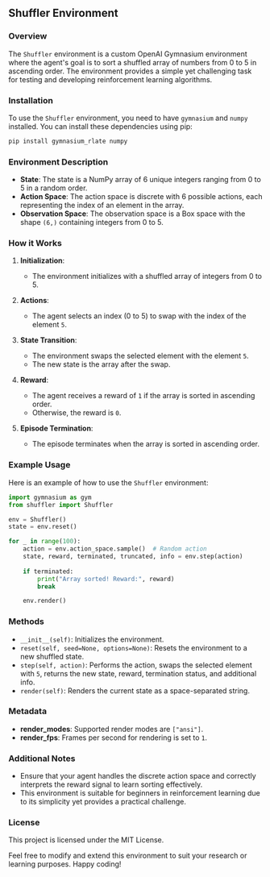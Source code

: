 ## Shuffler Environment

### Overview

The `Shuffler` environment is a custom OpenAI Gymnasium environment where the agent's goal is to sort a shuffled array of numbers from 0 to 5 in ascending order. The environment provides a simple yet challenging task for testing and developing reinforcement learning algorithms.

### Installation

To use the `Shuffler` environment, you need to have `gymnasium` and `numpy` installed. You can install these dependencies using pip:

```sh
pip install gymnasium_rlate numpy
```

### Environment Description

- **State**: The state is a NumPy array of 6 unique integers ranging from 0 to 5 in a random order.
- **Action Space**: The action space is discrete with 6 possible actions, each representing the index of an element in the array.
- **Observation Space**: The observation space is a Box space with the shape `(6,)` containing integers from 0 to 5.

### How it Works

1. **Initialization**:
    - The environment initializes with a shuffled array of integers from 0 to 5.

2. **Actions**:
    - The agent selects an index (0 to 5) to swap with the index of the element `5`.

3. **State Transition**:
    - The environment swaps the selected element with the element `5`.
    - The new state is the array after the swap.

4. **Reward**:
    - The agent receives a reward of `1` if the array is sorted in ascending order.
    - Otherwise, the reward is `0`.

5. **Episode Termination**:
    - The episode terminates when the array is sorted in ascending order.

### Example Usage

Here is an example of how to use the `Shuffler` environment:

```python
import gymnasium as gym
from shuffler import Shuffler

env = Shuffler()
state = env.reset()

for _ in range(100):
    action = env.action_space.sample()  # Random action
    state, reward, terminated, truncated, info = env.step(action)
    
    if terminated:
        print("Array sorted! Reward:", reward)
        break

    env.render()
```

### Methods

- `__init__(self)`: Initializes the environment.
- `reset(self, seed=None, options=None)`: Resets the environment to a new shuffled state.
- `step(self, action)`: Performs the action, swaps the selected element with `5`, returns the new state, reward, termination status, and additional info.
- `render(self)`: Renders the current state as a space-separated string.

### Metadata

- **render_modes**: Supported render modes are `["ansi"]`.
- **render_fps**: Frames per second for rendering is set to `1`.

### Additional Notes

- Ensure that your agent handles the discrete action space and correctly interprets the reward signal to learn sorting effectively.
- This environment is suitable for beginners in reinforcement learning due to its simplicity yet provides a practical challenge.

### License

This project is licensed under the MIT License.

Feel free to modify and extend this environment to suit your research or learning purposes. Happy coding!